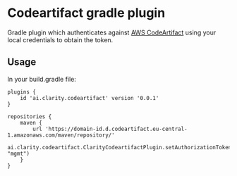 # Codeartifact gradle plugin

Gradle plugin which authenticates against [AWS CodeArtifact](https://aws.amazon.com/es/codeartifact/) using your local credentials to obtain the token.


## Usage

In your build.gradle file:

```
plugins {
    id 'ai.clarity.codeartifact' version '0.0.1'
}

repositories {
    maven {
        url 'https://domain-id.d.codeartifact.eu-central-1.amazonaws.com/maven/repository/'
        ai.clarity.codeartifact.ClarityCodeartifactPlugin.setAuthorizationToken(owner, "mgmt")
    }
}

```
